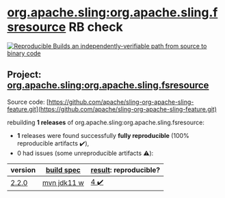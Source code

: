 [org.apache.sling:org.apache.sling.fsresource](https://search.maven.org/artifact/org.apache.sling/org.apache.sling.fsresource/) RB check
=======

[![Reproducible Builds](https://reproducible-builds.org/images/logos/rb.svg) an independently-verifiable path from source to binary code](https://reproducible-builds.org/)

## Project: [org.apache.sling:org.apache.sling.fsresource](https://search.maven.org/artifact/org.apache.sling/org.apache.sling.fsresource/)

Source code: [https://github.com/apache/sling-org-apache-sling-feature.git](https://github.com/apache/sling-org-apache-sling-feature.git)

rebuilding **1 releases** of org.apache.sling:org.apache.sling.fsresource:
- **1** releases were found successfully **fully reproducible** (100% reproducible artifacts :heavy_check_mark:),
- 0 had issues (some unreproducible artifacts :warning:):

| version | [build spec](BUILDSPEC.md) | [result](https://reproducible-builds.org/docs/jvm/): reproducible? |
| -- | --------- | ------ |
| [2.2.0](https://search.maven.org/artifact/org.apache.sling/org.apache.sling.fsresource/2.2.0/pom) | [mvn jdk11 w](org.apache.sling.fsresource-2.2.0.buildspec) | [4 :heavy_check_mark: ](org.apache.sling.fsresource-2.2.0.buildcompare) |
